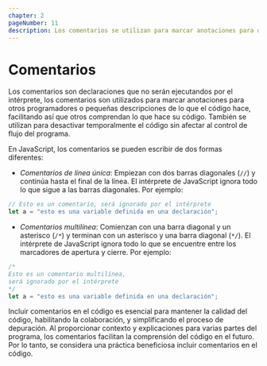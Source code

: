 ```yaml
---
chapter: 2
pageNumber: 11
description: Los comentarios se utilizan para marcar anotaciones para otros programadores o pequeñas descripciones sobre el código que ayudan a otros a comprenderlo. Estas declaraciones no son ejecutadas por el intérprete.
---
```


# Comentarios

Los comentarios son declaraciones que no serán ejecutandos por el intérprete, los comentarios son utilizados para marcar anotaciones para otros programadores o pequeñas descripciones de lo que el código hace, facilitando así que otros comprendan lo que hace su código. También se utilizan para desactivar temporalmente el código sin afectar al control de flujo del programa.

En JavaScript, los comentarios se pueden escribir de dos formas diferentes:

* _Comentarios de línea única_: Empiezan con dos barras diagonales (`//`) y continúa hasta el final de la línea. El intérprete de JavaScript ignora todo lo que sigue a las barras diagonales. Por ejemplo:

```javascript
// Esto es un comentario, será ignorado por el intérprete
let a = "esto es una variable definida en una declaración";
```

* _Comentarios multilínea_: Comienzan con una barra diagonal y un asterisco (`/*`) y terminan con un asterisco y una barra diagonal (`*/`). El intérprete de JavaScript ignora todo lo que se encuentre entre los marcadores de apertura y cierre. Por ejemplo:



```javascript
/*
Esto es un comentario multilínea,
será ignorado por el intérprete
*/
let a = "esto es una variable definida en una declaración";
```

Incluir comentarios en el código es esencial para mantener la calidad del código, habilitando la colaboración, y simplificando el proceso de depuración. Al proporcionar contexto y explicaciones para varias partes del programa, los comentarios facilitan la comprensión del código en el futuro. Por lo tanto, se considera una práctica beneficiosa incluir comentarios en el código.

